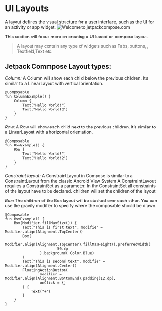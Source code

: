 # UI Layouts
A layout defines the visual structure for a user interface, such as the UI for an activity or app widget.
![Welcome to jetpackcompose.com](https://miro.medium.com/max/1400/1*dG8pfE-agjdIL1hyr0IHVA.png)

This section will focus more on creating a UI based on compose layout.
> A layout may contain any type of widgets such as Fabs, buttons, , Textfield,Text etc.
## Jetpack Commpose Layout types:
*Column:* A Column will show each child below the previous children. It’s similar to a LinearLayout with vertical orientation.
```
@Composable
fun ColumnExample() {
    Column {
        Text("Hello World!")
        Text("Hello World!2")
    }
}
```
*Row:* A Row will show each child next to the previous children. It’s similar to a LinearLayout with a horizontal orientation.

```
@Composable
fun RowExample() {
    Row {
        Text("Hello World!")
        Text("Hello World!2")
    }
}
```

*Constraint layout:* A ConstraintLayout in Compose is similar to a ConstraintLayout from the classic Android View System
A ConstraintLayout requires a ConstraintSet as a parameter. In the ConstraintSet all constraints of the layout have to be declared. children will set the children of the layout

*Box:* The children of the Box layout will be stacked over each other. You can use the gravity modifier to specify where the composable should be drawn.

```
@Composable
fun BoxExample() {
    Box(Modifier.fillMaxSize()) {
        Text("This is first text", modifier = Modifier.align(Alignment.TopCenter))
        Box(
                Modifier.align(Alignment.TopCenter).fillMaxHeight().preferredWidth(
                        50.dp
                ).background( Color.Blue)
        )
        Text("This is second text", modifier = Modifier.align(Alignment.Center))
        FloatingActionButton(
                modifier = Modifier.align(Alignment.BottomEnd).padding(12.dp),
                onClick = {}
        ) {
            Text("+")
        }
    }
}
```